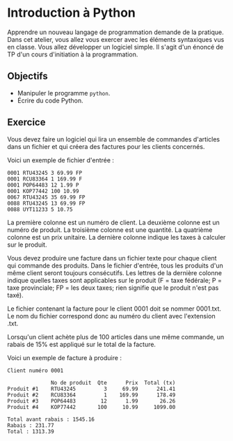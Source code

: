 Introduction à Python
=====================

Apprendre un nouveau langage de programmation demande de la pratique. Dans cet
atelier, vous allez vous exercer avec les éléments syntaxiques vus en classe.
Vous allez développer un logiciel simple. Il s'agit d'un énoncé de TP d'un cours
d'initiation à la programmation.

Objectifs
---------

* Manipuler le programme `python`.
* Écrire du code Python.

Exercice
--------

Vous devez faire un logiciel qui lira un ensemble de commandes d'articles dans
un fichier et qui créera des factures pour les clients concernés.

Voici un exemple de fichier d'entrée :
```
0001 RTU43245 3 69.99 FP
0001 RCU83364 1 169.99 F
0001 POP64483 12 1.99 P
0001 KOP77442 100 10.99
0067 RTU43245 35 69.99 FP
0088 RTU43245 13 69.99 FP
0088 UYT11233 5 10.75
```

La première colonne est un numéro de client. La deuxième colonne est un numéro
de produit. La troisième colonne est une quantité. La quatrième colonne est un
prix unitaire. La dernière colonne indique les taxes à calculer sur le produit.

Vous devez produire une facture dans un fichier texte pour chaque client qui
commande des produits. Dans le fichier d'entrée, tous les produits d'un même
client seront toujours consécutifs. Les lettres de la dernière colonne indique
quelles taxes sont applicables sur le produit (F = taxe fédérale;
P = taxe provinciale; FP = les deux taxes; rien signifie que le produit n'est
pas taxé).

Le fichier contenant la facture pour le client 0001 doit se nommer 0001.txt. Le
nom du fichier correspond donc au numéro du client avec l'extension .txt.

Lorsqu'un client achète plus de 100 articles dans une même commande, un rabais
de 15% est appliqué sur le total de la facture.

Voici un exemple de facture à produire :
```
Client numéro 0001

              No de produit  Qte      Prix  Total (tx)
Produit #1    RTU43245         3     69.99      241.41
Produit #2    RCU83364         1    169.99      178.49
Produit #3    POP64483        12      1.99       26.26
Produit #4    KOP77442       100     10.99     1099.00

Total avant rabais : 1545.16
Rabais : 231.77
Total : 1313.39
```
